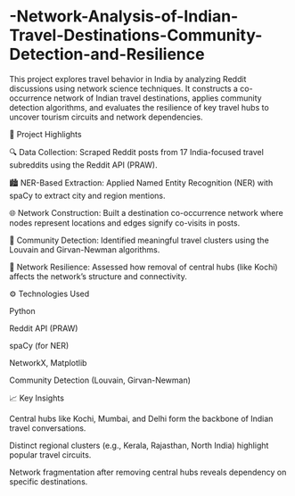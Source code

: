 # -Network-Analysis-of-Indian-Travel-Destinations-Community-Detection-and-Resilience

This project explores travel behavior in India by analyzing Reddit discussions using network science techniques. It constructs a co-occurrence network of Indian travel destinations, applies community detection algorithms, and evaluates the resilience of key travel hubs to uncover tourism circuits and network dependencies.

📌 Project Highlights

🔍 Data Collection: Scraped Reddit posts from 17 India-focused travel subreddits using the Reddit API (PRAW).

🏙️ NER-Based Extraction: Applied Named Entity Recognition (NER) with spaCy to extract city and region mentions.

🌐 Network Construction: Built a destination co-occurrence network where nodes represent locations and edges signify co-visits in posts.

🧠 Community Detection: Identified meaningful travel clusters using the Louvain and Girvan-Newman algorithms.

🔄 Network Resilience: Assessed how removal of central hubs (like Kochi) affects the network’s structure and connectivity.

⚙️ Technologies Used

Python

Reddit API (PRAW)

spaCy (for NER)

NetworkX, Matplotlib

Community Detection (Louvain, Girvan-Newman)

📈 Key Insights

Central hubs like Kochi, Mumbai, and Delhi form the backbone of Indian travel conversations.

Distinct regional clusters (e.g., Kerala, Rajasthan, North India) highlight popular travel circuits.

Network fragmentation after removing central hubs reveals dependency on specific destinations.
